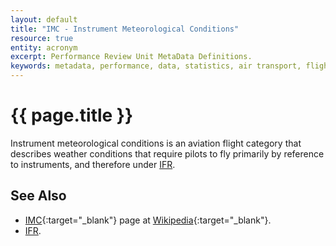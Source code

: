 ```yaml
---
layout: default
title: "IMC - Instrument Meteorological Conditions"
resource: true
entity: acronym
excerpt: Performance Review Unit MetaData Definitions.
keywords: metadata, performance, data, statistics, air transport, flights, europe, delay, safety
---
```

# {{ page.title }}

Instrument meteorological conditions is an aviation flight category
that describes weather conditions that require pilots to fly primarily
by reference to instruments, and therefore under [IFR][ifr].

## See Also

* [IMC][imcWP]{:target="_blank"} page at [Wikipedia][wp]{:target="_blank"}.
* [IFR][ifr].


[imcWP]: <https://en.wikipedia.org/wiki/Instrument_meteorological_conditions> "IMC - Wikipedia"
[wp]: <https://en.wikipedia.org> "Wikipedia"
[ifr]: <{{ "/references/acronym/ifr.html" | prepend: site.baseurl | prepend: site.url }}> "IFR"
